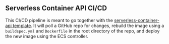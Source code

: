 ## Serverless Container API CI/CD

This CI/CD pipeline is meant to go together with the [serverless-container-api template](../../fargate/basic/serverless-container-api.yml). It will poll a GitHub repo for changes, rebuild the image using a `buildspec.yml` and `Dockerfile` in the root directory of the repo, and deploy the new image using the ECS controller.
